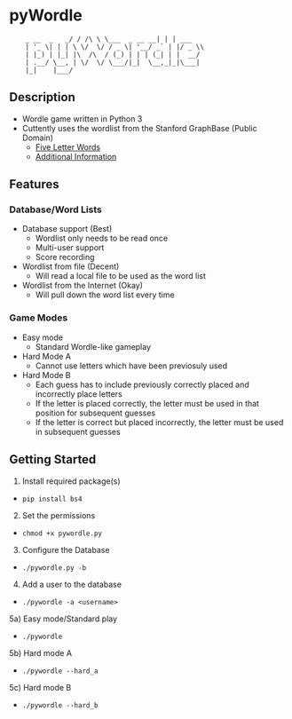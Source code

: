 # pyWordle
```             __    __              _ _      
    _ __  _   _/ / /\ \ \___  _ __ __| | | ___ 
    | '_ \| | | \ \/  \/ / _ \| '__/ _` | |/ _ \\
    | |_) | |_| |\  /\  / (_) | | | (_| | |  __/
    | .__/ \__, | \/  \/ \___/|_|  \__,_|_|\___|
    |_|    |___/
```

## Description 
- Wordle game written in Python 3
- Cuttently uses the wordlist from the Stanford GraphBase (Public Domain) 
  - [Five Letter Words](https://www-cs-faculty.stanford.edu/~knuth/sgb-words.txt)
  - [Additional Information](https://www-cs-faculty.stanford.edu/~knuth/sgb.html)

## Features
### Database/Word Lists
- Database support (Best)
  - Wordlist only needs to be read once
  - Multi-user support 
  - Score recording 
- Wordlist from file (Decent)
  - Will read a local file to be used as the word list
- Wordlist from the Internet (Okay)
  - Will pull down the word list every time

### Game Modes
- Easy mode
  - Standard Wordle-like gameplay
- Hard Mode A
  - Cannot use letters which have been previosuly used
- Hard Mode B
  - Each guess has to include previously correctly placed and incorrectly place letters
  - If the letter is placed correctly, the letter must be used in that position for subsequent guesses
  - If the letter is correct but placed incorrectly, the letter must be used in subsequent guesses 

## Getting Started
1) Install required package(s)
  - `pip install bs4`

2) Set the permissions
  - `chmod +x pywordle.py`

3) Configure the Database
  - `./pywordle.py -b`

4) Add a user to the database
  - `./pywordle -a <username>`

5a) Easy mode/Standard play
  - `./pywordle`

5b) Hard mode A
  - `./pywordle --hard_a`

5c) Hard mode B
  - `./pywordle --hard_b`